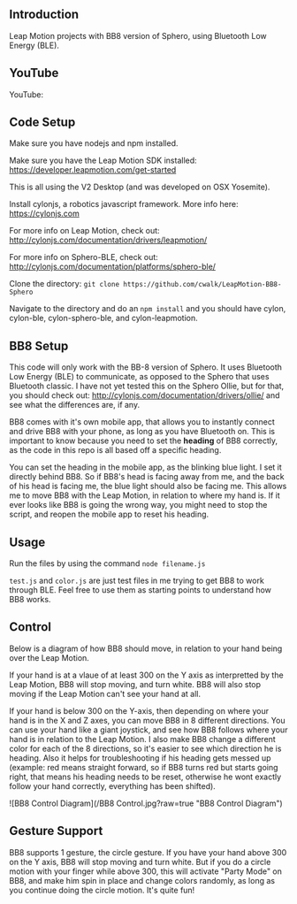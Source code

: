 ## Introduction

Leap Motion projects with BB8 version of Sphero, using Bluetooth Low Energy (BLE).

## YouTube

YouTube:

## Code Setup

Make sure you have nodejs and npm installed.

Make sure you have the Leap Motion SDK installed: https://developer.leapmotion.com/get-started

This is all using the V2 Desktop (and was developed on OSX Yosemite).

Install cylonjs, a robotics javascript framework. More info here: https://cylonjs.com

For more info on Leap Motion, check out: http://cylonjs.com/documentation/drivers/leapmotion/

For more info on Sphero-BLE, check out: http://cylonjs.com/documentation/platforms/sphero-ble/

Clone the directory: `git clone https://github.com/cwalk/LeapMotion-BB8-Sphero`

Navigate to the directory and do an `npm install` and you should have cylon, cylon-ble, cylon-sphero-ble, and cylon-leapmotion.

## BB8 Setup

This code will only work with the BB-8 version of Sphero. It uses Bluetooth Low Energy (BLE) to communicate, as opposed to the Sphero that uses Bluetooth classic. I have not yet tested this on the Sphero Ollie, but for that, you should check out: http://cylonjs.com/documentation/drivers/ollie/ and see what the differences are, if any.

BB8 comes with it's own mobile app, that allows you to instantly connect and drive BB8 with your phone, as long as you have Bluetooth on. This is important to know because you need to set the **heading** of BB8 correctly, as the code in this repo is all based off a specific heading. 

You can set the heading in the mobile app, as the blinking blue light. I set it directly behind BB8. So if BB8's head is facing away from me, and the back of his head is facing me, the blue light should also be facing me. This allows me to move BB8 with the Leap Motion, in relation to where my hand is. If it ever looks like BB8 is going the wrong way, you might need to stop the script, and reopen the mobile app to reset his heading.

## Usage

Run the files by using the command `node filename.js`

`test.js` and `color.js` are just test files in me trying to get BB8 to work through BLE. Feel free to use them as starting points to understand how BB8 works.

## Control

Below is a diagram of how BB8 should move, in relation to your hand being over the Leap Motion.

If your hand is at a vlaue of at least 300 on the Y axis as interpretted by the Leap Motion, BB8 will stop moving, and turn white. BB8 will also stop moving if the Leap Motion can't see your hand at all.

If your hand is below 300 on the Y-axis, then depending on where your hand is in the X and Z axes, you can move BB8 in 8 different directions. You can use your hand like a giant joystick, and see how BB8 follows where your hand is in relation to the Leap Motion. I also make BB8 change a different color for each of the 8 directions, so it's easier to see which direction he is heading. Also it helps for troubleshooting if his heading gets messed up (example: red means straight forward, so if BB8 turns red but starts going right, that means his heading needs to be reset, otherwise he wont exactly follow your hand correctly, everything has been shifted).

![BB8 Control Diagram](/BB8 Control.jpg?raw=true "BB8 Control Diagram")

## Gesture Support

BB8 supports 1 gesture, the circle gesture. If you have your hand above 300 on the Y axis, BB8 will stop moving and turn white. But if you do a circle motion with your finger while above 300, this will activate "Party Mode" on BB8, and make him spin in place and change colors randomly, as long as you continue doing the circle motion. It's quite fun!
